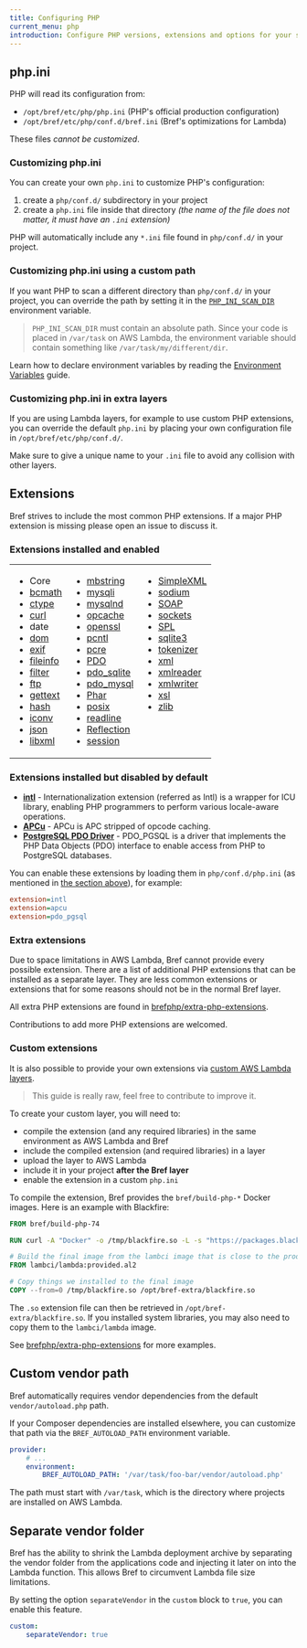 ```yaml
---
title: Configuring PHP
current_menu: php
introduction: Configure PHP versions, extensions and options for your serverless application using Bref.
---
```


## php.ini

PHP will read its configuration from:

- `/opt/bref/etc/php/php.ini` (PHP's official production configuration)
- `/opt/bref/etc/php/conf.d/bref.ini` (Bref's optimizations for Lambda)

These files *cannot be customized*.

### Customizing php.ini

You can create your own `php.ini` to customize PHP's configuration:

1. create a `php/conf.d/` subdirectory in your project
1. create a `php.ini` file inside that directory _(the name of the file does not matter, it must have an `.ini` extension)_

PHP will automatically include any `*.ini` file found in `php/conf.d/` in your project.

### Customizing php.ini using a custom path

If you want PHP to scan a different directory than `php/conf.d/` in your project, you can override the path by setting it in the [`PHP_INI_SCAN_DIR`](http://php.net/manual/configuration.file.php#configuration.file.scan) environment variable.

> `PHP_INI_SCAN_DIR` must contain an absolute path. Since your code is placed in `/var/task` on AWS Lambda, the environment variable should contain something like `/var/task/my/different/dir`.

Learn how to declare environment variables by reading the [Environment Variables](variables.md) guide.

### Customizing php.ini in extra layers

If you are using Lambda layers, for example to use custom PHP extensions, you can override the default `php.ini` by placing your own configuration file in `/opt/bref/etc/php/conf.d/`.

Make sure to give a unique name to your `.ini` file to avoid any collision with other layers.

## Extensions

Bref strives to include the most common PHP extensions. If a major PHP extension is missing please open an issue to discuss it.

### Extensions installed and enabled

<table>
  <tbody>
    <tr>
      <td  align="left" valign="top">
        <ul>
        <li>Core</li>
        <li><a href="http://php.net/manual/en/book.bc.php">bcmath</a></li>
        <li><a href="http://php.net/manual/en/intro.ctype.php">ctype</a></li>
        <li><a href="http://php.net/manual/en/book.curl.php">curl</a></li>
        <li>date</li>
        <li><a href="http://php.net/manual/en/book.dom.php">dom</a></li>
        <li><a href="http://php.net/manual/en/book.exif.php">exif</a></li>
        <li><a href="http://php.net/manual/en/book.fileinfo.php">fileinfo</a></li>
        <li><a href="http://php.net/manual/en/book.filter.php">filter</a></li>
        <li><a href="http://php.net/manual/en/book.ftp.php">ftp</a></li>
        <li><a href="http://php.net/manual/en/book.gettext.php">gettext</a></li>
        <li><a href="http://php.net/manual/en/book.hash.php">hash</a></li>
        <li><a href="http://php.net/manual/en/book.iconv.php">iconv</a></li>
        <li><a href="http://php.net/manual/en/book.json.php">json</a></li>
        <li><a href="http://php.net/manual/en/book.libxml.php">libxml</a></li>
        </ul>
      </td>
      <td  align="left" valign="top">
        <ul>
        <li><a href="http://php.net/manual/en/book.mbstring.php">mbstring</a></li>
        <li><a href="http://php.net/manual/en/book.mysqli.php">mysqli</a></li>
        <li><a href="http://php.net/manual/en/book.mysqlnd.php">mysqlnd</a></li>
        <li><a href="http://php.net/manual/en/book.opcache.php">opcache</a></li>
        <li><a href="http://php.net/manual/en/book.openssl.php">openssl</a></li>
        <li><a href="http://php.net/manual/en/book.pcntl.php">pcntl</a></li>
        <li><a href="http://php.net/manual/en/book.pcre.php">pcre</a></li>
        <li><a href="http://php.net/manual/en/book.pdo.php">PDO</a></li>
        <li><a href="http://php.net/manual/en/book.pdo-sqlite.php">pdo_sqlite</a></li>
        <li><a href="http://php.net/manual/en/ref.pdo-mysql.php">pdo_mysql</a></li>
        <li><a href="http://php.net/manual/en/book.phar.php">Phar</a></li>
        <li><a href="http://php.net/manual/en/book.posix.php">posix</a></li>
        <li><a href="http://php.net/manual/en/book.readline.php">readline</a></li>
        <li><a href="http://php.net/manual/en/book.reflection.php">Reflection</a></li>
        <li><a href="http://php.net/manual/en/book.session.php">session</a></li>
        </ul>
      </td>
      <td align="left" valign="top">
        <ul>
        <li><a href="https://php.net/manual/en/book.simplexml.php">SimpleXML</a></li>
        <li><a href="http://php.net/manual/en/book.sodium.php">sodium</a></li>
        <li><a href="http://php.net/manual/en/book.soap.php">SOAP</a></li>
        <li><a href="http://php.net/manual/en/book.sockets.php">sockets</a></li>
        <li><a href="http://php.net/manual/en/book.spl.php">SPL</a></li>
        <li><a href="http://php.net/manual/en/book.sqlite3.php">sqlite3</a></li>
        <li><a href="http://php.net/manual/en/book.tokenizer.php">tokenizer</a></li>
        <li><a href="http://php.net/manual/en/book.xml.php">xml</a></li>
        <li><a href="http://php.net/manual/en/book.xmlreader.php">xmlreader</a></li>
        <li><a href="http://php.net/manual/en/book.xmlwriter.php">xmlwriter</a></li>
        <li><a href="http://php.net/manual/en/book.xsl.php">xsl</a></li>
        <li><a href="http://php.net/manual/en/book.zlib.php">zlib</a></li>
        </ul>
      </td>
    </tr>
  </tbody>
</table>

### Extensions installed but disabled by default

- **[intl](http://php.net/manual/en/intro.intl.php)** - Internationalization extension (referred as Intl) is a wrapper for ICU library, enabling PHP programmers to perform various locale-aware operations.
- **[APCu](http://php.net/manual/en/intro.apcu.php)** - APCu is APC stripped of opcode caching.
- **[PostgreSQL PDO Driver](http://php.net/manual/en/ref.pdo-pgsql.php)** -  PDO_PGSQL is a driver that implements the PHP Data Objects (PDO) interface to enable access from PHP to PostgreSQL databases.

You can enable these extensions by loading them in `php/conf.d/php.ini` (as mentioned in [the section above](#phpini)), for example:

```ini
extension=intl
extension=apcu
extension=pdo_pgsql
```

### Extra extensions

Due to space limitations in AWS Lambda, Bref cannot provide every possible extension.
There are a list of additional PHP extensions that can be installed as a separate
layer. They are less common extensions or extensions that for some reasons should
not be in the normal Bref layer.

All extra PHP extensions are found in [brefphp/extra-php-extensions](https://github.com/brefphp/extra-php-extensions).

Contributions to add more PHP extensions are welcomed.

### Custom extensions

It is also possible to provide your own extensions via [custom AWS Lambda layers](https://docs.aws.amazon.com/lambda/latest/dg/configuration-layers.html).

> This guide is really raw, feel free to contribute to improve it.

To create your custom layer, you will need to:

- compile the extension (and any required libraries) in the same environment as AWS Lambda and Bref
- include the compiled extension (and required libraries) in a layer
- upload the layer to AWS Lambda
- include it in your project **after the Bref layer**
- enable the extension in a custom `php.ini`

To compile the extension, Bref provides the `bref/build-php-*` Docker images. Here is an example with Blackfire:

```dockerfile
FROM bref/build-php-74

RUN curl -A "Docker" -o /tmp/blackfire.so -L -s "https://packages.blackfire.io/binaries/blackfire-php/1.42.0/blackfire-php-linux_amd64-php-74.so"

# Build the final image from the lambci image that is close to the production environment
FROM lambci/lambda:provided.al2

# Copy things we installed to the final image
COPY --from=0 /tmp/blackfire.so /opt/bref-extra/blackfire.so
```

The `.so` extension file can then be retrieved in `/opt/bref-extra/blackfire.so`.
If you installed system libraries, you may also need to copy them to the `lambci/lambda`
image.

See [brefphp/extra-php-extensions](https://github.com/brefphp/extra-php-extensions)
for more examples.

## Custom vendor path

Bref automatically requires vendor dependencies from the default `vendor/autoload.php` path.

If your Composer dependencies are installed elsewhere, you can customize that path via the `BREF_AUTOLOAD_PATH` environment variable.

```yaml
provider:
    # ...
    environment:
        BREF_AUTOLOAD_PATH: '/var/task/foo-bar/vendor/autoload.php'
```

The path must start with `/var/task`, which is the directory where projects are installed on AWS Lambda.

## Separate vendor folder

Bref has the ability to shrink the Lambda deployment archive by separating the vendor folder from the applications code and injecting it later on into the Lambda function. This allows Bref to circumvent Lambda file size limitations.

By setting the option `separateVendor` in the `custom` block to `true`, you can enable this feature.

```yaml
custom:
    separateVendor: true
```
